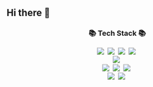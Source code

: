 ## Hi there 👋

<!--
**garden14/garden14** is a ✨ _special_ ✨ repository because its `README.md` (this file) appears on your GitHub profile.

Here are some ideas to get you started:

- 🔭 I’m currently working on ...
- 🌱 I’m currently learning ...
- 👯 I’m looking to collaborate on ...
- 🤔 I’m looking for help with ...
- 💬 Ask me about ...
- 📫 How to reach me: ...
- 😄 Pronouns: ...
- ⚡ Fun fact: ...
-->

<h3 align="center">📚 Tech Stack 📚</h3>
<p align="center">
    <img src="https://img.shields.io/badge/C-A8B9CC?style=for-the-badge&logo=C&logoColor=white"/></a>&nbsp
    <img src="https://img.shields.io/badge/C++-00599C?style=for-the-badge&logo=C%2B%2B&logoColor=white"/></a>&nbsp
    <img src="https://img.shields.io/badge/Python-3766AB?style=for-the-badge&logo=Python&logoColor=white"/></a>&nbsp 
    <img src="https://img.shields.io/badge/Java-007396?style=for-the-badge&logo=Java&logoColor=white"/></a>&nbsp
  <br>
    <img src="https://img.shields.io/badge/SpringBoot-6DB33F?style=for-the-badge&logo=SpringBoot&logoColor=white"/></a>&nbsp 
  <br>
    <img src="https://img.shields.io/badge/MySQL-4479A1?style=for-the-badge&logo=MySQL&logoColor=white"/></a>&nbsp 
    <img src="https://img.shields.io/badge/Amazon EC2-FF9900?style=for-the-badge&logo=Amazon EC2&logoColor=white"/></a>&nbsp 
    <img src="https://img.shields.io/badge/Amazon RDS-527FFF?style=for-the-badge&logo=Amazon RDS&logoColor=white"/></a>&nbsp 
  <br>
    <img src="https://img.shields.io/badge/Ubuntu-E95420?style=for-the-badge&logo=Ubuntu&logoColor=white"/></a>&nbsp 
    <img src="https://img.shields.io/badge/ROS2-Foxy-3766AB?style=for-the-badge&logo=ROS2-Foxy&logoColor=white/"></a>&nbsp 
</p>
